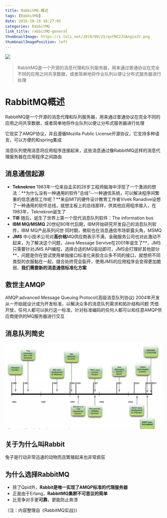 ```yaml
---
title: RabbitMQ-概述
tags: [RabbitMQ]
date: 2016-10-18 16:27:05
categories: RabbitMQ
link_title: rabbitMQ-general
thumbnailImage: https://i.loli.net/2019/09/25/qxFNC2JSAngio3Y.png
thumbnailImagePosition: left
---
```

<!-- toc -->
<!-- more -->
![](https://i.loli.net/2019/09/25/qxFNC2JSAngio3Y.png)

> RabbitMQ是一个开源的消息代理和队列服务器，用来通过普通协议在完全不同的应用之间共享数据，或者简单地将作业队列以便让分布式服务器进行处理

# RabbitMQ概述
RabbitMQ是一个开源的消息代理和队列服务器，用来通过普通协议在完全不同的应用之间共享数据，或者简单地将作业队列以便让分布式服务器进行处理

<!--more-->

它现实了AMQP协议，并且遵循Mozilla Public License开源协议，它支持多种语言，可以方便的和spring集成

消息队列使用消息将应用程序连接起来，这些消息通过像RabbitMQ这样的消息代理服务器在应用程序之间路由

## 消息通信起源
- **Teknekron**
1983年一位来自孟买的26岁工程师脑海中浮现了一个激进的想法：**为什么没有一种通用的软件“总线”--一种通信系统，可以解决程序间繁重的信息通信工作呢？**来自MIT的硬件设计教育工作者Vivek Ranadive设想了一种通用的软件总线，就想主板上的总线那样，供其他应用程序接入，在1983年，Teknekron诞生了
- **TIB**
随后，诞生了世界上第一个现代消息队列软件：The information bus
- **IBM MQ/MSMQ**
20世纪80年代后期，IBM开始研究开发自己的消息队列软件，IBM MQ产品系列问世
同时期，微软也在消息通信市场崭露头角，MSMQ
- **JMS**
中小技术公司对**高价格**MQ供应商表示不满，金融服务公司也对此激动不起来，为了解决这个问题，Java Message Servive在2001年诞生了**，JMS只需要针对JMS API编程，选择合适的MQ驱动即可，JMS会打理好其他部分**，问题是你在尝试使用单独接口标准化来胶合众多不同的接口，就想把不同类型的衣服黏在一起，缝合处终究会裂开，使用JMS的应用程序会变得更加脆弱，**我们需要新的消息通信标准化方案**

## 救世主AMQP
AMQP:advanced Message Queuing Protocol(高级消息队列协议)
2004年开发
从一开始就设计成为开发标准，以解决众多的消息队列需求和拓扑结构问题
凭借开放，任何人都可以执行这一标准，针对标准编码的任何人都可以和任意AMQP供应商提供的MQ服务器进行交互

## 消息队列简史
![](rabbitMQ-general/01.png)

## 关于为什么叫Rabbit
兔子是行动非常迅速的动物而且繁殖起来也非常疯狂

## 为什么选择RabbitMQ 
- 除了Qpid外，**Rabbit是唯一实现了AMQP标准的代理服务器**
- 正是由于Erlang，**RabbitMQ集群不可思议的简单**
- 比竞争对手更**可靠**，更能防止奔溃

（注：内容整理自《RabbitMQ实战》）




